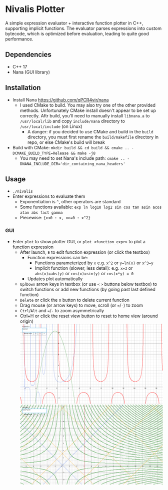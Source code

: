 # Nivalis Plotter

A simple expression evaluator + interactive function plotter in C++, supporting implicit functions.
The evaluator parses expressions into custom bytecode, which is optimized before evaluation, leading to quite good performance. 

## Dependencies
- C++ 17
- Nana (GUI library)

## Installation
- Install Nana <https://github.com/qPCR4vir/nana>
    - I used CMake to build. You may also try one of the other provided methods. Unfortunately CMake install doesn't appear to be set up correctly.
      Aftr build, you'll need to manually install `libnana.a` to `/usr/local/lib` and copy `include/nana` directory to `/usr/local/include` (on Linux) 
        - A danger: if you decided to use CMake and build in the `build` directory, you must first rename the `build/makefile` directory in repo, or
          else CMake's build will break
- Build with CMake: `mkdir build && cd build && cmake .. -DCMAKE_BUILD_TYPE=Release && make -j8`
    - You may need to set Nana's include path: `cmake .. -DNANA_INCLUDE_DIR='dir_containing_nana_headers'`

## Usage 
- `./nivalis`
- Enter expressions to evaluate them
    - Exponentiation is `^`, other operators are standard
    - Some functions available: `exp ln log10 log2 sin cos tan asin acos atan abs fact gamma`
    - Piecewise: `{x<0 : x, x>=0 : x^2}`
### GUI
- Enter `plot` to show plotter GUI, or `plot <function_expr>` to plot a function expression
    - After launch, `E` to edit function expression (or click the textbox)
        - Function expressions can be:
            - Functions parameterized by `x` e.g. `x^2` or `y=ln(x)` or `x^3=y`
            - Implicit function (slower, less detail):
              e.g. `x=3` or `abs(x)=abs(y)` or `cos(x)=sin(y)` or `cos(x*y) = 0`
        - Updates plot automatically
    - `Up`/`Down` arrow keys in textbox (or use `<` `>` buttons below textbox) to switch functions or add new functions (by going past last defined function)
    - `Delete` or click the x button to delete current function
    - Drag mouse (or arrow keys) to move, scroll (or `=`/`-`)  to zoom
    - `Ctrl`/`Alt` and `=`/`-` to zoom asymmetrically
    - Ctrl+H or click the reset view button to reset to home view (around origin)
![Screenshot](https://github.com/sxyu/nivalis/blob/master/readme_img/screenshot.png?raw=true)
![Screenshot: implicit functions](https://github.com/sxyu/nivalis/blob/master/readme_img/implicit.png?raw=true)
